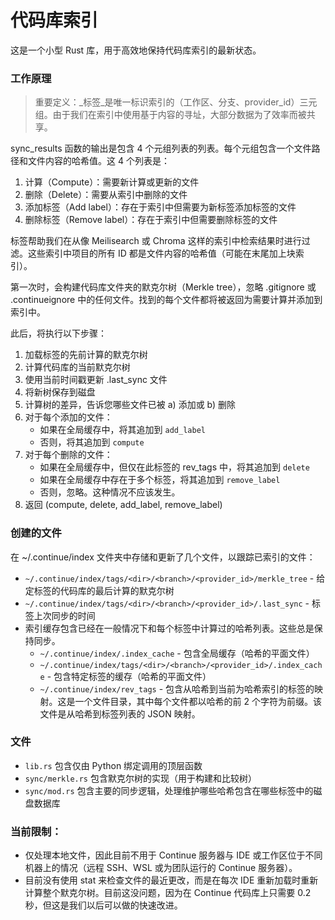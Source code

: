 # 代码库索引

这是一个小型 Rust 库，用于高效地保持代码库索引的最新状态。

### 工作原理

> 重要定义：_标签_是唯一标识索引的（工作区、分支、provider_id）三元组。由于我们在索引中使用基于内容的寻址，大部分数据为了效率而被共享。

sync_results 函数的输出是包含 4 个元组列表的列表。每个元组包含一个文件路径和文件内容的哈希值。这 4 个列表是：

1. 计算（Compute）：需要新计算或更新的文件
2. 删除（Delete）：需要从索引中删除的文件
3. 添加标签（Add label）：存在于索引中但需要为新标签添加标签的文件
4. 删除标签（Remove label）：存在于索引中但需要删除标签的文件

标签帮助我们在从像 Meilisearch 或 Chroma 这样的索引中检索结果时进行过滤。这些索引中项目的所有 ID 都是文件内容的哈希值（可能在末尾加上块索引）。

第一次时，会构建代码库文件夹的默克尔树（Merkle tree），忽略 .gitignore 或 .continueignore 中的任何文件。找到的每个文件都将被返回为需要计算并添加到索引中。

此后，将执行以下步骤：

1. 加载标签的先前计算的默克尔树
2. 计算代码库的当前默克尔树
3. 使用当前时间戳更新 .last_sync 文件
4. 将新树保存到磁盘
5. 计算树的差异，告诉您哪些文件已被 a) 添加或 b) 删除
6. 对于每个添加的文件：
   - 如果在全局缓存中，将其追加到 `add_label`
   - 否则，将其追加到 `compute`
7. 对于每个删除的文件：
   - 如果在全局缓存中，但仅在此标签的 rev_tags 中，将其追加到 `delete`
   - 如果在全局缓存中存在于多个标签，将其追加到 `remove_label`
   - 否则，忽略。这种情况不应该发生。
8. 返回 (compute, delete, add_label, remove_label)

### 创建的文件

在 ~/.continue/index 文件夹中存储和更新了几个文件，以跟踪已索引的文件：

- `~/.continue/index/tags/<dir>/<branch>/<provider_id>/merkle_tree` - 给定标签的代码库的最后计算的默克尔树
- `~/.continue/index/tags/<dir>/<branch>/<provider_id>/.last_sync` - 标签上次同步的时间
- 索引缓存包含已经在一般情况下和每个标签中计算过的哈希列表。这些总是保持同步。
  - `~/.continue/index/.index_cache` - 包含全局缓存（哈希的平面文件）
  - `~/.continue/index/tags/<dir>/<branch>/<provider_id>/.index_cache` - 包含特定标签的缓存（哈希的平面文件）
  - `~/.continue/index/rev_tags` - 包含从哈希到当前为哈希索引的标签的映射。这是一个文件目录，其中每个文件都以哈希的前 2 个字符为前缀。该文件是从哈希到标签列表的 JSON 映射。

### 文件

- `lib.rs` 包含仅由 Python 绑定调用的顶层函数
- `sync/merkle.rs` 包含默克尔树的实现（用于构建和比较树）
- `sync/mod.rs` 包含主要的同步逻辑，处理维护哪些哈希包含在哪些标签中的磁盘数据库

### 当前限制：

- 仅处理本地文件，因此目前不用于 Continue 服务器与 IDE 或工作区位于不同机器上的情况（远程 SSH、WSL 或为团队运行的 Continue 服务器）。
- 目前没有使用 stat 来检查文件的最近更改，而是在每次 IDE 重新加载时重新计算整个默克尔树。目前这没问题，因为在 Continue 代码库上只需要 0.2 秒，但这是我们以后可以做的快速改进。 